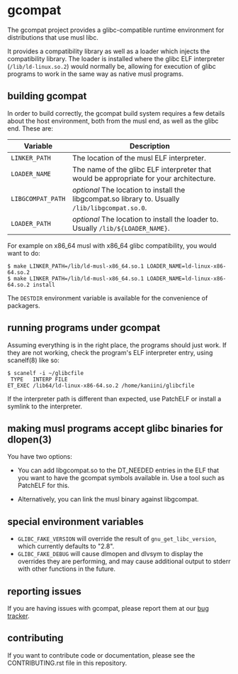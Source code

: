 # gcompat

The gcompat project provides a glibc-compatible runtime environment for distributions that use musl libc.

It provides a compatibility library as well as a loader which injects the compatibility library.  The loader
is installed where the glibc ELF interpreter (`/lib/ld-linux.so.2`) would normally be, allowing for execution
of glibc programs to work in the same way as native musl programs.


## building gcompat

In order to build correctly, the gcompat build system requires a few details about the host environment, both
from the musl end, as well as the glibc end.  These are:

| Variable          | Description                                                                                       |
|-------------------|---------------------------------------------------------------------------------------------------|
| `LINKER_PATH`     | The location of the musl ELF interpreter.                                                         |
| `LOADER_NAME`     | The name of the glibc ELF interpreter that would be appropriate for your architecture.            |
| `LIBGCOMPAT_PATH` | *optional* The location to install the libgcompat.so library to.  Usually `/lib/libgcompat.so.0`. |
| `LOADER_PATH`     | *optional* The location to install the loader to.  Usually `/lib/${LOADER_NAME}`.                 |

For example on x86_64 musl with x86_64 glibc compatibility, you would want to do:

```
$ make LINKER_PATH=/lib/ld-musl-x86_64.so.1 LOADER_NAME=ld-linux-x86-64.so.2
$ make LINKER_PATH=/lib/ld-musl-x86_64.so.1 LOADER_NAME=ld-linux-x86-64.so.2 install
```

The `DESTDIR` environment variable is available for the convenience of packagers.


## running programs under gcompat

Assuming everything is in the right place, the programs should just work.  If they are not working, check the program's
ELF interpreter entry, using scanelf(8) like so:

```
$ scanelf -i ~/glibcfile
 TYPE   INTERP FILE
ET_EXEC /lib64/ld-linux-x86-64.so.2 /home/kaniini/glibcfile
```

If the interpreter path is different than expected, use PatchELF or install a symlink to the interpreter.


## making musl programs accept glibc binaries for dlopen(3)

You have two options:

* You can add libgcompat.so to the DT_NEEDED entries in the ELF that you want to have the gcompat symbols available in.
  Use a tool such as PatchELF for this.

* Alternatively, you can link the musl binary against libgcompat.


## special environment variables

* `GLIBC_FAKE_VERSION` will override the result of `gnu_get_libc_version`, which currently defaults to "2.8".
* `GLIBC_FAKE_DEBUG` will cause dlmopen and dlvsym to display the overrides they are performing, and may cause
  additional output to stderr with other functions in the future.

## reporting issues

If you are having issues with gcompat, please report them at our [bug tracker](https://bts.adelielinux.org/).

## contributing

If you want to contribute code or documentation, please see the CONTRIBUTING.rst file in this repository.
